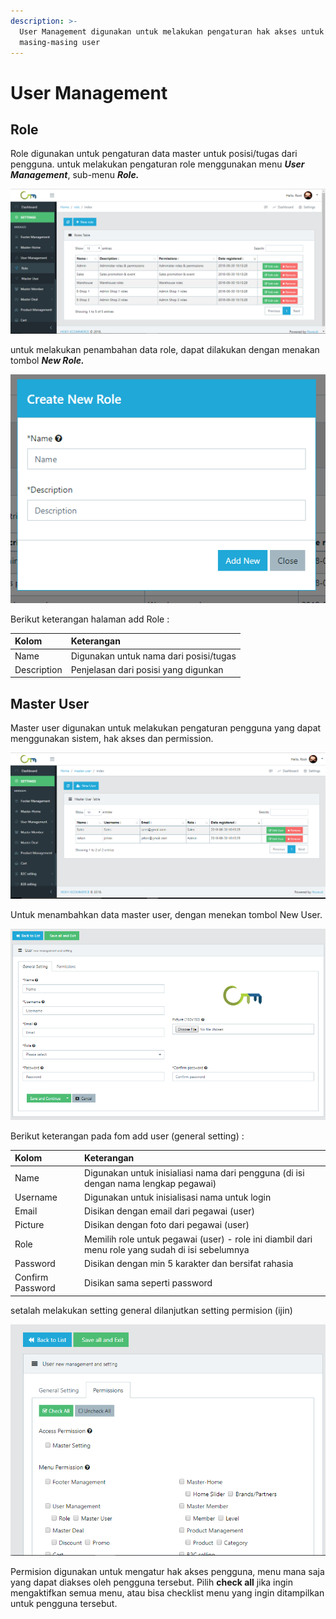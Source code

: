 ```yaml
---
description: >-
  User Management digunakan untuk melakukan pengaturan hak akses untuk
  masing-masing user
---
```


# User Management

## Role

Role digunakan untuk pengaturan data master untuk posisi/tugas dari pengguna. untuk melakukan pengaturan role menggunakan menu _**User Management**_, sub-menu _**Role.**_

![Role page](../.gitbook/assets/image%20%28263%29.png)

untuk melakukan penambahan data role, dapat dilakukan dengan menakan tombol _**New Role.**_

![Add Role](../.gitbook/assets/image%20%2871%29.png)

  
Berikut keterangan halaman add Role :

| Kolom | Keterangan |
| :--- | :--- |
| Name | Digunakan untuk nama dari posisi/tugas |
| Description | Penjelasan dari posisi yang digunkan |

## Master User

Master user digunakan untuk melakukan pengaturan pengguna yang dapat menggunakan sistem, hak akses dan permission.

![Master User page](../.gitbook/assets/image%20%2837%29.png)

Untuk menambahkan data master user, dengan menekan tombol New User.

![Add User \(General Setting\)](../.gitbook/assets/image%20%28126%29.png)

Berikut keterangan pada fom add user \(general setting\) :

| Kolom | Keterangan |
| :--- | :--- |
| Name | Digunakan untuk inisialiasi nama dari pengguna \(di isi dengan nama lengkap pegawai\) |
| Username | Digunakan untuk inisialisasi nama untuk login  |
| Email | Disikan dengan email dari pegawai \(user\) |
| Picture | Disikan dengan foto dari pegawai \(user\) |
| Role | Memilih role untuk pegawai \(user\) - role ini diambil dari menu role yang sudah di isi sebelumnya |
| Password | Disikan dengan min 5 karakter dan bersifat rahasia |
| Confirm Password | Disikan sama seperti password |

setalah melakukan setting general dilanjutkan setting permision \(ijin\)

![New User \(Permision\)](../.gitbook/assets/image%20%28108%29.png)

  
Permision digunakan untuk mengatur hak akses pengguna, menu mana saja yang dapat diakses oleh pengguna tersebut. Pilih **check all** jika ingin mengaktifkan semua menu, atau bisa checklist menu yang ingin ditampilkan untuk pengguna tersebut.



